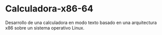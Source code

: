 # Calculadora-x86-64
Desarrollo de una calculadora en modo texto basado en una arquitectura x86 sobre un sistema operativo Linux.
